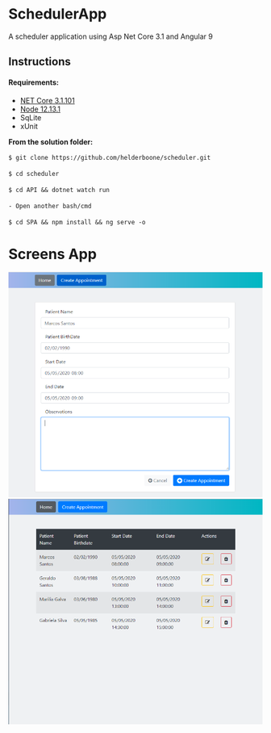 # SchedulerApp

A scheduler application using Asp Net Core 3.1 and Angular 9

## Instructions

#### Requirements:

- [NET Core 3.1.101](https://dotnet.microsoft.com/download/dotnet-core/3.1)
- [Node 12.13.1](https://nodejs.org/en/)
- SqLite
- xUnit

**From the solution folder:**

```
$ git clone https://github.com/helderboone/scheduler.git

$ cd scheduler

$ cd API && dotnet watch run

- Open another bash/cmd

$ cd SPA && npm install && ng serve -o
```

# Screens App

![Preview-Screens](https://github.com/helderboone/scheduler/blob/assets/screen-1.PNG)
![Preview-Screens](https://github.com/helderboone/scheduler/blob/assets/screen-2.PNG)